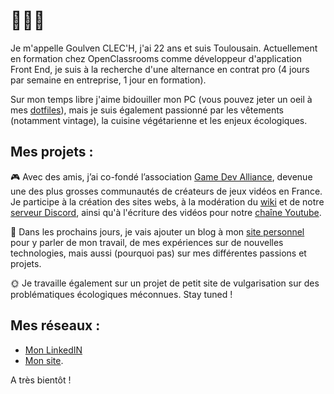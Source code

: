 # 👋👋👋

Je m'appelle Goulven CLEC'H, j'ai 22 ans et suis Toulousain. Actuellement en formation chez OpenClassrooms comme développeur d'application Front End, je suis à la recherche d'une alternance en contrat pro (4 jours par semaine en entreprise, 1 jour en formation).

Sur mon temps libre j'aime bidouiller mon PC (vous pouvez jeter un oeil à mes [dotfiles](https://github.com/GoulvenC/dotfiles)), mais je suis également passionné par les vêtements (notamment vintage), la cuisine végétarienne et les enjeux écologiques.

## Mes projets : 

🎮 Avec des amis, j’ai co-fondé l’association [Game Dev Alliance](https://gamedevalliance.fr/), devenue une des plus grosses communautés de créateurs de jeux vidéos en France. Je participe à la création des sites webs, à la modération du [wiki](https://wiki.gamedevalliance.fr/) et de notre [serveur Discord](https://discord.gg/RrBppaj), ainsi qu'à l'écriture des vidéos pour notre [chaîne Youtube](https://www.youtube.com/user/FoxFiesta40).

📝 Dans les prochains jours, je vais ajouter un blog à mon [site personnel](https://goulven-clech.dev/) pour y parler de mon travail, de mes expériences sur de nouvelles technologies, mais aussi (pourquoi pas) sur mes différentes passions et projets.

🌞 Je travaille également sur un projet de petit site de vulgarisation sur des problématiques écologiques méconnues. Stay tuned !

## Mes réseaux :

* [Mon LinkedIN](https://www.linkedin.com/in/goulvenc/)
* [Mon site](https://goulven-clech.dev/).

A très bientôt !
